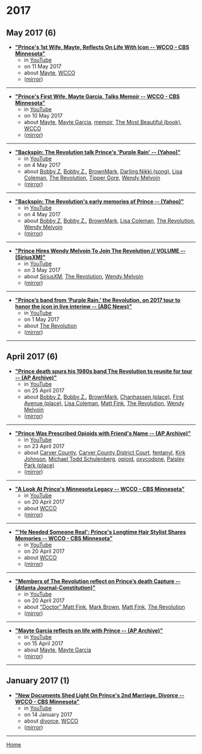 # 2017

## May 2017 (6)

 - [**"Prince's 1st Wife, Mayte, Reflects On Life With Icon -- WCCO - CBS Minnesota"**](https://www.youtube.com/watch?v=oFha4EyVSRY)
    - in [YouTube](../../publications/youtube/index.md)
    - on 11 May 2017
    - about [Mayte](../../topics/mayte/index.md), [WCCO](../../topics/wcco/index.md)
    - ([mirror](https://web.archive.org/web/*/https://www.youtube.com/watch?v=oFha4EyVSRY))

----

 - [**"Prince's First Wife, Mayte Garcia, Talks Memoir -- WCCO - CBS Minnesota"**](https://www.youtube.com/watch?v=MbH1fnq3YVg)
    - in [YouTube](../../publications/youtube/index.md)
    - on 10 May 2017
    - about [Mayte](../../topics/mayte/index.md), [Mayte Garcia](../../topics/mayte-garcia/index.md), [memoir](../../topics/memoir/index.md), [The Most Beautiful (book)](../../topics/book/the-most-beautiful/index.md), [WCCO](../../topics/wcco/index.md)
    - ([mirror](https://web.archive.org/web/*/https://www.youtube.com/watch?v=MbH1fnq3YVg))

----

 - [**"Backspin: The Revolution talk Prince's 'Purple Rain' -- (Yahoo)"**](https://www.youtube.com/watch?v=-yCWato9aZ8)
    - in [YouTube](../../publications/youtube/index.md)
    - on 4 May 2017
    - about [Bobby Z](../../topics/bobby-z/index.md), [Bobby Z.](../../topics/bobby-z/index.md), [BrownMark](../../topics/brownmark/index.md), [Darling Nikki (song)](../../topics/song/darling-nikki/index.md), [Lisa Coleman](../../topics/lisa-coleman/index.md), [The Revolution](../../topics/the-revolution/index.md), [Tipper Gore](../../topics/tipper-gore/index.md), [Wendy Melvoin](../../topics/wendy-melvoin/index.md)
    - ([mirror](https://web.archive.org/web/*/https://www.youtube.com/watch?v=-yCWato9aZ8))

----

 - [**"Backspin: The Revolution's early memories of Prince -- (Yahoo)"**](https://www.youtube.com/watch?v=XS4jSz9_seg)
    - in [YouTube](../../publications/youtube/index.md)
    - on 4 May 2017
    - about [Bobby Z](../../topics/bobby-z/index.md), [Bobby Z.](../../topics/bobby-z/index.md), [BrownMark](../../topics/brownmark/index.md), [Lisa Coleman](../../topics/lisa-coleman/index.md), [The Revolution](../../topics/the-revolution/index.md), [Wendy Melvoin](../../topics/wendy-melvoin/index.md)
    - ([mirror](https://web.archive.org/web/*/https://www.youtube.com/watch?v=XS4jSz9_seg))

----

 - [**"Prince Hires Wendy Melvoin To Join The Revolution // VOLUME -- (SiriusXM)"**](https://www.youtube.com/watch?v=4dphs3xgnw0)
    - in [YouTube](../../publications/youtube/index.md)
    - on 3 May 2017
    - about [SiriusXM](../../topics/siriusxm/index.md), [The Revolution](../../topics/the-revolution/index.md), [Wendy Melvoin](../../topics/wendy-melvoin/index.md)
    - ([mirror](https://web.archive.org/web/*/https://www.youtube.com/watch?v=4dphs3xgnw0))

----

 - [**"Prince’s band from ‘Purple Rain,’ the Revolution, on 2017 tour to honor the icon in live interiew -- (ABC News)"**](https://www.youtube.com/watch?v=K6Izd1HMXuE)
    - in [YouTube](../../publications/youtube/index.md)
    - on 1 May 2017
    - about [The Revolution](../../topics/the-revolution/index.md)
    - ([mirror](https://web.archive.org/web/*/https://www.youtube.com/watch?v=K6Izd1HMXuE))

----

## April 2017 (6)

 - [**"Prince death spurs his 1980s band The Revolution to reunite for tour -- (AP Archive)"**](https://www.youtube.com/watch?v=ctldzKKp50k)
    - in [YouTube](../../publications/youtube/index.md)
    - on 25 April 2017
    - about [Bobby Z](../../topics/bobby-z/index.md), [Bobby Z.](../../topics/bobby-z/index.md), [BrownMark](../../topics/brownmark/index.md), [Chanhassen (place)](../../topics/place/chanhassen/index.md), [First Avenue (place)](../../topics/place/first-avenue/index.md), [Lisa Coleman](../../topics/lisa-coleman/index.md), [Matt Fink](../../topics/matt-fink/index.md), [The Revolution](../../topics/the-revolution/index.md), [Wendy Melvoin](../../topics/wendy-melvoin/index.md)
    - ([mirror](https://web.archive.org/web/*/https://www.youtube.com/watch?v=ctldzKKp50k))

----

 - [**"Prince Was Prescribed Opioids with Friend's Name -- (AP Archive)"**](https://www.youtube.com/watch?v=MulPSR7FWWA)
    - in [YouTube](../../publications/youtube/index.md)
    - on 23 April 2017
    - about [Carver County](../../topics/carver-county/index.md), [Carver County District Court](../../topics/carver-county-district-court/index.md), [fentanyl](../../topics/fentanyl/index.md), [Kirk Johnson](../../topics/kirk-johnson/index.md), [Michael Todd Schulenberg](../../topics/michael-todd-schulenberg/index.md), [opioid](../../topics/opioid/index.md), [oxycodone](../../topics/oxycodone/index.md), [Paisley Park (place)](../../topics/place/paisley-park/index.md)
    - ([mirror](https://web.archive.org/web/*/https://www.youtube.com/watch?v=MulPSR7FWWA))

----

 - [**"A Look At Prince's Minnesota Legacy -- WCCO - CBS Minnesota"**](https://www.youtube.com/watch?v=M7S0eB5gOSA)
    - in [YouTube](../../publications/youtube/index.md)
    - on 20 April 2017
    - about [WCCO](../../topics/wcco/index.md)
    - ([mirror](https://web.archive.org/web/*/https://www.youtube.com/watch?v=M7S0eB5gOSA))

----

 - [**"'He Needed Someone Real': Prince's Longtime Hair Stylist Shares Memories -- WCCO - CBS Minnesota"**](https://www.youtube.com/watch?v=CxAlnw8Zduo)
    - in [YouTube](../../publications/youtube/index.md)
    - on 20 April 2017
    - about [WCCO](../../topics/wcco/index.md)
    - ([mirror](https://web.archive.org/web/*/https://www.youtube.com/watch?v=CxAlnw8Zduo))

----

 - [**"Members of The Revolution reflect on Prince’s death Capture -- (Atlanta Journal-Constitution)"**](https://www.youtube.com/watch?v=wGKsmnVzjK4)
    - in [YouTube](../../publications/youtube/index.md)
    - on 20 April 2017
    - about ["Doctor" Matt Fink](../../topics/-doctor-matt-fink/index.md), [Mark Brown](../../topics/mark-brown/index.md), [Matt Fink](../../topics/matt-fink/index.md), [The Revolution](../../topics/the-revolution/index.md)
    - ([mirror](https://web.archive.org/web/*/https://www.youtube.com/watch?v=wGKsmnVzjK4))

----

 - [**"Mayte Garcia reflects on life with Prince -- (AP Archive)"**](https://www.youtube.com/watch?v=FYRkN9v0qoI)
    - in [YouTube](../../publications/youtube/index.md)
    - on 15 April 2017
    - about [Mayte](../../topics/mayte/index.md), [Mayte Garcia](../../topics/mayte-garcia/index.md)
    - ([mirror](https://web.archive.org/web/*/https://www.youtube.com/watch?v=FYRkN9v0qoI))

----

## January 2017 (1)

 - [**"New Documents Shed Light On Prince's 2nd Marriage, Divorce -- WCCO - CBS Minnesota"**](https://www.youtube.com/watch?v=D3TBxrOjwD8)
    - in [YouTube](../../publications/youtube/index.md)
    - on 14 January 2017
    - about [divorce](../../topics/divorce/index.md), [WCCO](../../topics/wcco/index.md)
    - ([mirror](https://web.archive.org/web/*/https://www.youtube.com/watch?v=D3TBxrOjwD8))

----

[Home](../index.md)
